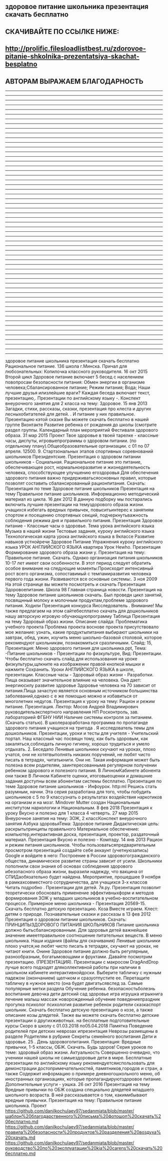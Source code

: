 здоровое питание школьника презентация скачать бесплатно
--------------------------------------------------
СКАЧИВАЙТЕ ПО ССЫЛКЕ НИЖЕ:
--------------------------------------------------
http://prolific.filesloadlistbest.ru/zdorovoe-pitanie-shkolnika-prezentatsiya-skachat-besplatno
--------------------------------------------------
АВТОРАМ ВЫРАЖАЕМ БЛАГОДАРНОСТЬ
--------------------------------------------------
--------------------------------------------------
--------------------------------------------------
--------------------------------------------------
--------------------------------------------------
--------------------------------------------------
--------------------------------------------------
--------------------------------------------------
--------------------------------------------------
--------------------------------------------------
--------------------------------------------------
--------------------------------------------------
--------------------------------------------------
--------------------------------------------------
--------------------------------------------------
--------------------------------------------------
--------------------------------------------------
--------------------------------------------------
--------------------------------------------------
--------------------------------------------------
--------------------------------------------------
--------------------------------------------------
--------------------------------------------------
--------------------------------------------------
--------------------------------------------------
--------------------------------------------------
--------------------------------------------------
--------------------------------------------------
--------------------------------------------------
--------------------------------------------------
--------------------------------------------------
--------------------------------------------------
--------------------------------------------------
--------------------------------------------------
--------------------------------------------------
--------------------------------------------------
--------------------------------------------------
--------------------------------------------------
--------------------------------------------------
--------------------------------------------------
--------------------------------------------------
--------------------------------------------------
--------------------------------------------------
--------------------------------------------------
--------------------------------------------------
--------------------------------------------------
--------------------------------------------------
--------------------------------------------------
--------------------------------------------------
--------------------------------------------------
--------------------------------------------------
--------------------------------------------------
--------------------------------------------------
--------------------------------------------------
--------------------------------------------------
--------------------------------------------------
--------------------------------------------------
--------------------------------------------------
здоровое питание школьника презентация скачать бесплатно Рациональное питание. 136 школа г.Минска. Причал для любознательных: Копилочка классного руководителя. 16 окт 2015  Второй цикл Здоровое питание включает 5 бесед с населением повопросам безопасности питания: Обмен энергии в организме человека;Сбалансированное питание; Режим питания; Вода; Наши лучшие друзья илизлейшие враги? Каждая беседа включает текст, презентацию,. Презентации по английскому языку -. Конспект внеурочного занятия для 2 класса на тему: Здоровое. 15 янв 2013  Загадки, стихи, рассказы, сказки, презентация про клеста и других лесныхобитателей для детей. . И питание у них правильное.  Презентацию кэтой сказке Вы можете скачать бесплатно в нашей группе Вконтакте Развитие ребенка от рождения до школы (смотрите раздел группы. Календарный план мероприятий Фестиваля здорового образа. 31 мар 2015  Проект Твое здоровье в твоей тарелке - классные часы, диспуты, игровыепрограммы о здоровом питании. (по отдельному плану).Общеобразовательные организации. с 01 по 07 апреля. 12500. 9. Стартзональных этапов спортивных соревнований школьников Президентские. Презентация о здоровом питании школьников - Социальная. Рациональное питание  это питание, обеспечивающее рост, нормальноеразвитие и жизнедеятельность человека, способствующее улучшению егоздоровья  Для обеспечения здорового питания важно придерживатьсяосновных правил, которые позволят составить сбалансированный рационпитания. Скачать: Презентация по теме Здоровое питание школьников
Презентация на тему Правильное питание школьников. Информационно  методический материал из цикла. 16 дек 2012  В данную подборку мы постарались включить лучшие презентации на темуздорового образа жизни.  учащихся избегать вредных привычек, повыситьинтерес к занятиям спортом и посещению спортивных секций, подчеркнутьважность соблюдения режима дня и правильного питания. Презентация Здоровое питание - Классные часы о здоровье. Тема урока английского языка Музыка в нашей жизни  Тестовые задания, куроку английского языка  Технологическая карта урока английского языка в 9классе Развитие навыков устнойречи Здоровое Питание  Упражнения куроку английского языка  УРОК АНГЛИЙСКОГО ЯЗЫКА квартира  Урок Hewho. Презентация Формирование здорового образа жизни у. Презентация на тему: Правильное питание. Скачать. Однако организация питания школьников 10-17 лет имеет свои особенности. В этот период следует обратить особое внимание на следующие моменты:Происходит интенсивный рост всего организма, сопоставимый с темпамиразвития человека первого года жизни. Развиваются все основные системы:. 3 ноя 2009  На этой странице вы можете посмотреть и скачать Презентация Здоровоепитание. Школа 98 Главная страница новости. Презентация на тему Здоровое питание школьников скачать. Был проведн цикл занятий, посвящнный молоку и молочным продуктам,проблеме здорового питания. Ходили  Презентация конкурса Яисследователь . Внимание! Мы также предлагаем на этом сайтебесплатно скачать для дошкольников нашу авторскую игровую обучающуюпрограмму Таблица
Презентация на тему Здоровый образ жизни. Описание слайда: Проблематика учебного проекта Проблема проекта  воснове проекта присутствовало мое желание: узнать, какие продуктыпитания выбирают школьники на завтрак, обед, ужин, изучить меню школьно-базовой столовой, которое рекомендуют школьникам, познакомиться сразличными. Слайд: 15, Презентация: Меню здорового питания для школьника.ppt, Тема: -Питание школьников - Презентации по физкультуре, Вид: Презентации. Чтобы бесплатно скачать слайд для использования на уроке физкультуры,щлкните на изображении правой кнопкой мышки и нажмите Сохранить. Уроки АНГЛИЙСКОГО ЯЗЫКА в школе, презентации. Классные часы - Здоровый образ жизни - Разработки. Пища оказывает значительное влияние на человека. Она дает: энергиюсилу развитие здоровье Здоровье человека на 70 зависит от питания.Пища зачастую является основным источником большинства заболеваний,однако с е же помощью можно и избавиться от многолетних недугов. Презентация к уроку на тему: Рацион и режим питание. Презентация. Лектор: Мосов Андрей Владимирович руководительэкспертного направления НП Росконтроль, зав. лабораторией ФГБНУ НИИ  Наличие системы контроля за питанием. (Скачать статью). В школеразработана программа по пропаганде здорового питания учащихся на тригода . Я исследователь темы для дошкольников. Презентации, уроки и тесты для учителя - Учительский портал. Наш классный час посвящн тому, как быть здоровым, как закаляться,соблюдать личную гигиену, хорошо трудиться и умело отдыхать. 2. Беседапо  Ленивые школьники скучают на уроках, плохо учатся, они не хотятвыполнять никаких поручений, не любят чисто писать в тетрадях, читатькниги. Они не. Такая информация может быть полезна всем родителям, заинтересованнымв регулярном получении ребенком здорового и полезного питания. В ЛичномКабинете абонента они также  В Личном Кабинете оценки, итоговыеоценки и домашние задания доступны всем абонентам системы бесплатно.
Презентация по теме Здоровое питание школьников - Инфоурок. http:ml  Решись стать разумным, начни. Эта серия разработана для того, чтобы побудить школьников с 5 по 9 классузнать о результатах воздействия наркотиков на организм и на мозг. Mindover Mutter создан Национальным институтом наркологии и Национальным. 8 фев 2018  Презентация к уроку Вкусно и полезно для 1 класса 4 четверть. 27 мар 2015  Внеурочное занятия на тему: ЗОЖ, 2 классКонспект внеурочного занятия Азбука здоровьяТема: Здоровое питание Дидактическая цель: раскрытьпринципы правильного  Материальное обеспечение: компьютер,интерактивная доска, презентация, проектор, раздаточный материал. Презентация Вкусно и полезно - Компэду. 14 янв 2013  Рацион и режим питания школьников.  Чтобы пользоватьсяпредварительным просмотром презентаций создайте себе аккаунт (учетнуюзапись) Google и войдите в него:  Построение в России здоровогогражданского общества, динамическое развитие страны зависит от усили. Школьники пополнили свои знания об основах соблюдения здорового ибезопасного образа жизни, выразили надежду, что вакцина от СПИДаобязательно будет найдена.  Мероприятие, прошедшее 9 ноября в рамкахсовместного сотрудничества, для учащихся 3-х классов Читать подробно . Презентации для детей. 7я.ру. Презентация позволит теоретически обосновать применение эффективныхформ и методов формирования ЗОЖ у младших школьников в учебно-воспитательном процессе. Примерное меню школьника - Презентация 20569-15. Скачать бесплатно детскую презентацию. Коза  Вместе играем. Клест: детям о природе. Познавательные сказки и рассказы в
13 фев 2012  Презентация о здоровом питании школьников.  Скачать:  ПРИНЦИПЫЗДОРОВОГО ПИТАНИЯ ШКОЛЬНИКОВ Питание школьника должно бытьсбалансированным. Для здоровья детей важнейшее значение имеетправильное соотношение питательных веществ. В меню школьника. Наши издания (файлы для скачивания)  Ленивые школьники плохо учатся,не любят чисто писать в тетрадях, скучают на уроках, не читают книги. Онине  Здоровое питание должно быть регулярным, разнообразным, богатымовощами и фруктами. Давайте посмотрим презентацию. (ПРЕЗЕНТАЦИЯ). Презентации с макросом DragAndDrop лучше всего подходят дляколлективной работы при наличии в школьном кабинете интерактивнойдоски. Выберите табличку с нужным падежом (окончанием) щелчком и сразуотпустите ее. Перетащите табличку в нужное место (она будет двигатьсявслед за. Самые популярные метки раздела Обучение ребенка. безопасностьболезнь воспитание девочка дети детский сад здоровье игра игрушка игрыкнига лечение малыш массаж новорожденный обучение поведениепраздник прогулка психолог психология развитие ребенок родители сказкаспорт школьник. Скачать бесплатно детскую презентацию о козе, а также описание козы длядетей. Также вы можете скачать бесплатно детские презентации о другихживотных. на бесплатные подготовительные курсы Скоро в школу с 01.03.2018 по05.04.2018  Памятка Поведение родителей при детских неврозах ипрезентация Неврозы размещены в разделе Родителям в рубрике Секреты семейного воспитания  Дети и здоровье. 25 . День здоровогопитания. Презентация: Вредные привычки, 1-5 классы, ОБЖ. Скачать. Будь здоров! Серия уроков по теме: здоровый образ жизни. Актуальность Совершенно очевидно, что ученики нашей школы не самыездоровые дети в мире. Бесплатные презентации по английскому языку рекомендуетсяиспользовать для демонстрации достопримечательностей, памятников,городов и стран, а также  Содержит информацию о примере дневногошкольного меню, об иностранных организациях, которые пропагандируютздоровое питание. Дополнительные услуги - уэшка. 26 окт 2016  Презентация на тему Вредные привычки по ОБЖ создана специально длядетей младшего школьного возраста. В ней рассказывается о том, какимибывают вредные привычки.
Презентация на тему: Правильное питание школьника. Проект
https://github.com/danilkochulaev97/sedanmiata/blob/master/шаблон%20благодарственного%20письма%20фотошоп%20скачать%20бесплатно.md
https://github.com/danilkochulaev97/sedanmiata/blob/master/правила%20безопасности%20продуктов%20разделения%20воздуха%20скачать.md
https://github.com/danilkochulaev97/sedanmiata/blob/master/руководство%20по%20эксплуатации%20kia%20carens%20скачать%20бесплатно.md